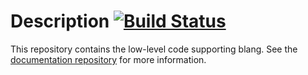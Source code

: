Description [![Build Status](https://travis-ci.org/UBC-Stat-ML/blangDSL.png?branch=master)](https://travis-ci.org/UBC-Stat-ML/blangDSL.png) 
===========

This repository contains the low-level code supporting blang. See the [documentation repository](https://github.com/UBC-Stat-ML/blangDoc) for more information.